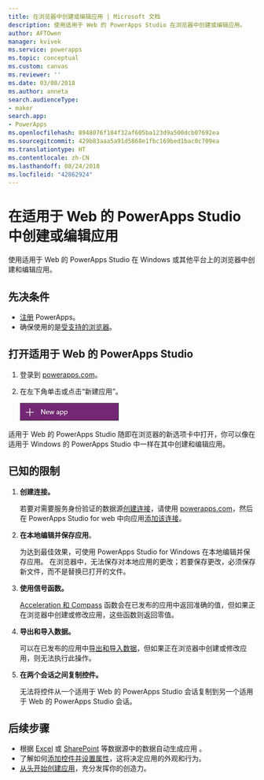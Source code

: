 ```yaml
---
title: 在浏览器中创建或编辑应用 | Microsoft 文档
description: 使用适用于 Web 的 PowerApps Studio 在浏览器中创建或编辑应用。
author: AFTOwen
manager: kvivek
ms.service: powerapps
ms.topic: conceptual
ms.custom: canvas
ms.reviewer: ''
ms.date: 03/08/2018
ms.author: anneta
search.audienceType:
- maker
search.app:
- PowerApps
ms.openlocfilehash: 8948076f104f32af605ba123d9a500dcb07692ea
ms.sourcegitcommit: 429b83aaa5a91d5868e1fbc169bed1bac0c709ea
ms.translationtype: HT
ms.contentlocale: zh-CN
ms.lasthandoff: 08/24/2018
ms.locfileid: "42862924"
---
```

# <a name="create-or-edit-apps-in-powerapps-studio-for-web"></a>在适用于 Web 的 PowerApps Studio 中创建或编辑应用
使用适用于 Web 的 PowerApps Studio 在 Windows 或其他平台上的浏览器中创建和编辑应用。

## <a name="prerequisites"></a>先决条件
* [注册](../signup-for-powerapps.md) PowerApps。
* 确保使用的是[受支持的浏览器](limits-and-config.md#supported-browsers-for-powerapps-studio)。

## <a name="open-powerapps-studio-for-web"></a>打开适用于 Web 的 PowerApps Studio
1. 登录到 [powerapps.com](http://go.microsoft.com/fwlink/p/?LinkId=708209)。
2. 在左下角单击或点击“新建应用”。

    ![左侧导航栏中的“新建应用”](./media/create-app-browser/left-nav.png)

适用于 Web 的 PowerApps Studio 随即在浏览器的新选项卡中打开，你可以像在适用于 Windows 的 PowerApps Studio 中一样在其中创建和编辑应用。

## <a name="known-limitations"></a>已知的限制
1. **创建连接。**

    若要对需要服务身份验证的数据源[创建连接](add-manage-connections.md)，请使用 [powerapps.com](https://web.powerapps.com?utm_source=padocs&utm_medium=linkinadoc&utm_campaign=referralsfromdoc)，然后在 PowerApps Studio for web 中向应用[添加该连接](add-data-connection.md)。
2. **在本地编辑并保存应用**。

    为达到最佳效果，可使用 PowerApps Studio for Windows 在本地编辑并保存应用。 在浏览器中，无法保存对本地应用的更改；若要保存更改，必须保存新文件，而不是替换已打开的文件。
3. **使用信号函数。**

    [Acceleration 和 Compass](functions/signals.md) 函数会在已发布的应用中返回准确的值，但如果正在浏览器中创建或修改应用，这些函数则返回零值。
4. **导出和导入数据。**

    可以在已发布的应用中[导出和导入数据](controls/control-export-import.md)，但如果正在浏览器中创建或修改应用，则无法执行此操作。
5. **在两个会话之间复制控件。**

    无法将控件从一个适用于 Web 的 PowerApps Studio 会话复制到另一个适用于 Web 的 PowerApps Studio 会话。

## <a name="next-steps"></a>后续步骤
* 根据 [Excel](get-started-create-from-data.md) 或 [SharePoint](app-from-sharepoint.md) 等数据源中的数据自动生成应用 。
* 了解如何[添加控件并设置属性](add-configure-controls.md)，这将决定应用的外观和行为。
* [从头开始创建应用](get-started-create-from-blank.md)，充分发挥你的创造力。
